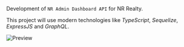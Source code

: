 Development of `NR Admin Dashboard API` for NR Realty. 

This project will use modern technologies like *TypeScript*, *Sequelize*, *ExpressJS* and *GraphQL*.


![Preview](https://i.postimg.cc/MKCmJCXJ/Screenshot-2024-04-12-010243.png)
